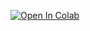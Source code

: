 [![Open In Colab](https://colab.research.google.com/assets/colab-badge.svg)](https://colab.research.google.com/github/Imokut/SVM/blob/main/tasks/task-1-data/ngota/Employee%20attrition.ipynb)
